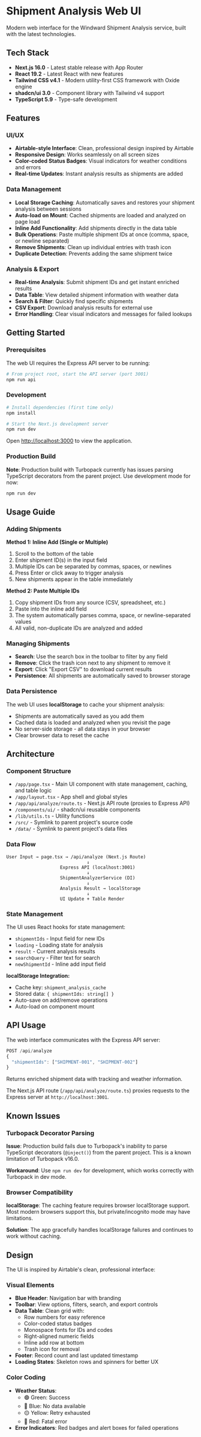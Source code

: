 # Shipment Analysis Web UI

Modern web interface for the Windward Shipment Analysis service, built with the latest technologies.

## Tech Stack

- **Next.js 16.0** - Latest stable release with App Router
- **React 19.2** - Latest React with new features
- **Tailwind CSS v4.1** - Modern utility-first CSS framework with Oxide engine
- **shadcn/ui 3.0** - Component library with Tailwind v4 support
- **TypeScript 5.9** - Type-safe development

## Features

### UI/UX
- **Airtable-style Interface**: Clean, professional design inspired by Airtable
- **Responsive Design**: Works seamlessly on all screen sizes
- **Color-coded Status Badges**: Visual indicators for weather conditions and errors
- **Real-time Updates**: Instant analysis results as shipments are added

### Data Management
- **Local Storage Caching**: Automatically saves and restores your shipment analysis between sessions
- **Auto-load on Mount**: Cached shipments are loaded and analyzed on page load
- **Inline Add Functionality**: Add shipments directly in the data table
- **Bulk Operations**: Paste multiple shipment IDs at once (comma, space, or newline separated)
- **Remove Shipments**: Clean up individual entries with trash icon
- **Duplicate Detection**: Prevents adding the same shipment twice

### Analysis & Export
- **Real-time Analysis**: Submit shipment IDs and get instant enriched results
- **Data Table**: View detailed shipment information with weather data
- **Search & Filter**: Quickly find specific shipments
- **CSV Export**: Download analysis results for external use
- **Error Handling**: Clear visual indicators and messages for failed lookups

## Getting Started

### Prerequisites

The web UI requires the Express API server to be running:

```bash
# From project root, start the API server (port 3001)
npm run api
```

### Development

```bash
# Install dependencies (first time only)
npm install

# Start the Next.js development server
npm run dev
```

Open [http://localhost:3000](http://localhost:3000) to view the application.

### Production Build

**Note**: Production build with Turbopack currently has issues parsing TypeScript decorators from the parent project. Use development mode for now:

```bash
npm run dev
```

## Usage Guide

### Adding Shipments

**Method 1: Inline Add (Single or Multiple)**
1. Scroll to the bottom of the table
2. Enter shipment ID(s) in the input field
3. Multiple IDs can be separated by commas, spaces, or newlines
4. Press Enter or click away to trigger analysis
5. New shipments appear in the table immediately

**Method 2: Paste Multiple IDs**
1. Copy shipment IDs from any source (CSV, spreadsheet, etc.)
2. Paste into the inline add field
3. The system automatically parses comma, space, or newline-separated values
4. All valid, non-duplicate IDs are analyzed and added

### Managing Shipments

- **Search**: Use the search box in the toolbar to filter by any field
- **Remove**: Click the trash icon next to any shipment to remove it
- **Export**: Click "Export CSV" to download current results
- **Persistence**: All shipments are automatically saved to browser storage

### Data Persistence

The web UI uses **localStorage** to cache your shipment analysis:
- Shipments are automatically saved as you add them
- Cached data is loaded and analyzed when you revisit the page
- No server-side storage - all data stays in your browser
- Clear browser data to reset the cache

## Architecture

### Component Structure

- `/app/page.tsx` - Main UI component with state management, caching, and table logic
- `/app/layout.tsx` - App shell and global styles
- `/app/api/analyze/route.ts` - Next.js API route (proxies to Express API)
- `/components/ui/` - shadcn/ui reusable components
- `/lib/utils.ts` - Utility functions
- `/src/` - Symlink to parent project's source code
- `/data/` - Symlink to parent project's data files

### Data Flow

```
User Input → page.tsx → /api/analyze (Next.js Route)
                              ↓
                    Express API (localhost:3001)
                              ↓
                    ShipmentAnalyzerService (DI)
                              ↓
                    Analysis Result → localStorage
                              ↓
                    UI Update + Table Render
```

### State Management

The UI uses React hooks for state management:
- `shipmentIds` - Input field for new IDs
- `loading` - Loading state for analysis
- `result` - Current analysis results
- `searchQuery` - Filter text for search
- `newShipmentId` - Inline add input field

**localStorage Integration:**
- Cache key: `shipment_analysis_cache`
- Stored data: `{ shipmentIds: string[] }`
- Auto-save on add/remove operations
- Auto-load on component mount

## API Usage

The web interface communicates with the Express API server:

```typescript
POST /api/analyze
{
  "shipmentIds": ["SHIPMENT-001", "SHIPMENT-002"]
}
```

Returns enriched shipment data with tracking and weather information.

The Next.js API route (`/app/api/analyze/route.ts`) proxies requests to the Express server at `http://localhost:3001`.

## Known Issues

### Turbopack Decorator Parsing

**Issue**: Production build fails due to Turbopack's inability to parse TypeScript decorators (`@inject()`) from the parent project. This is a known limitation of Turbopack v16.0.

**Workaround**: Use `npm run dev` for development, which works correctly with Turbopack in dev mode.

### Browser Compatibility

**localStorage**: The caching feature requires browser localStorage support. Most modern browsers support this, but private/incognito mode may have limitations.

**Solution**: The app gracefully handles localStorage failures and continues to work without caching.

## Design

The UI is inspired by Airtable's clean, professional interface:

### Visual Elements
- **Blue Header**: Navigation bar with branding
- **Toolbar**: View options, filters, search, and export controls
- **Data Table**: Clean grid with:
  - Row numbers for easy reference
  - Color-coded status badges
  - Monospace fonts for IDs and codes
  - Right-aligned numeric fields
  - Inline add row at bottom
  - Trash icon for removal
- **Footer**: Record count and last updated timestamp
- **Loading States**: Skeleton rows and spinners for better UX

### Color Coding
- **Weather Status**:
  - 🟢 Green: Success
  - 🔵 Blue: No data available
  - 🟡 Yellow: Retry exhausted
  - 🔴 Red: Fatal error
- **Error Indicators**: Red badges and alert boxes for failed operations
